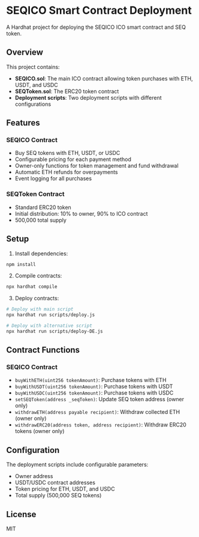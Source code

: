 <!-- TODO: review this file for improvements -->
# SEQICO Smart Contract Deployment

A Hardhat project for deploying the SEQICO ICO smart contract and SEQ token.

## Overview

This project contains:
- **SEQICO.sol**: The main ICO contract allowing token purchases with ETH, USDT, and USDC
- **SEQToken.sol**: The ERC20 token contract
- **Deployment scripts**: Two deployment scripts with different configurations

## Features

### SEQICO Contract
- Buy SEQ tokens with ETH, USDT, or USDC
- Configurable pricing for each payment method
- Owner-only functions for token management and fund withdrawal
- Automatic ETH refunds for overpayments
- Event logging for all purchases

### SEQToken Contract
- Standard ERC20 token
- Initial distribution: 10% to owner, 90% to ICO contract
- 500,000 total supply

## Setup

1. Install dependencies:
```bash
npm install
```

2. Compile contracts:
```bash
npx hardhat compile
```

3. Deploy contracts:
```bash
# Deploy with main script
npx hardhat run scripts/deploy.js

# Deploy with alternative script  
npx hardhat run scripts/deploy-DE.js
```

## Contract Functions

### SEQICO Contract
- `buyWithETH(uint256 tokenAmount)`: Purchase tokens with ETH
- `buyWithUSDT(uint256 tokenAmount)`: Purchase tokens with USDT
- `buyWithUSDC(uint256 tokenAmount)`: Purchase tokens with USDC
- `setSEQToken(address _seqToken)`: Update SEQ token address (owner only)
- `withdrawETH(address payable recipient)`: Withdraw collected ETH (owner only)
- `withdrawERC20(address token, address recipient)`: Withdraw ERC20 tokens (owner only)

## Configuration

The deployment scripts include configurable parameters:
- Owner address
- USDT/USDC contract addresses
- Token pricing for ETH, USDT, and USDC
- Total supply (500,000 SEQ tokens)

## License

MIT

